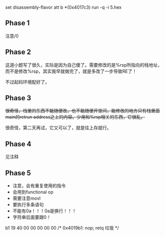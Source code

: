 set disassembly-flavor att
b *(0x4017c3)
run -q -i 5.hex

## Phase 1

注意/0

## Phase 2

这道小题写了很久，实际是因为自己傻了。需要修改的是%rsp所指向的栈地址，而不是修改%rsp，其实我早就做完了，就是多改了一步导致RE了！

不过起码环境配好了。

## Phase 3

~~很奇怪，栈里的东西不能随便改，也不能随便开空间，能修改的地方只有栈里面main的retrun address之上的内容。少用和%rsp相关的东西，它很乱。~~

很奇怪，第二天再试，它又可以了，就是往上存就行。

## Phase 4

见注释

## Phase 5

- 注意，会有重复使用的指令
- 会用到functional op
- 需要注意movl
- 要执行多条语句
- 不能有0a！！！0a是换行！！！
- 字符串后面要跟0！

b1 19 40 00 00 00 00 00 /* 0x4019b1: nop; retq  垃圾 */
